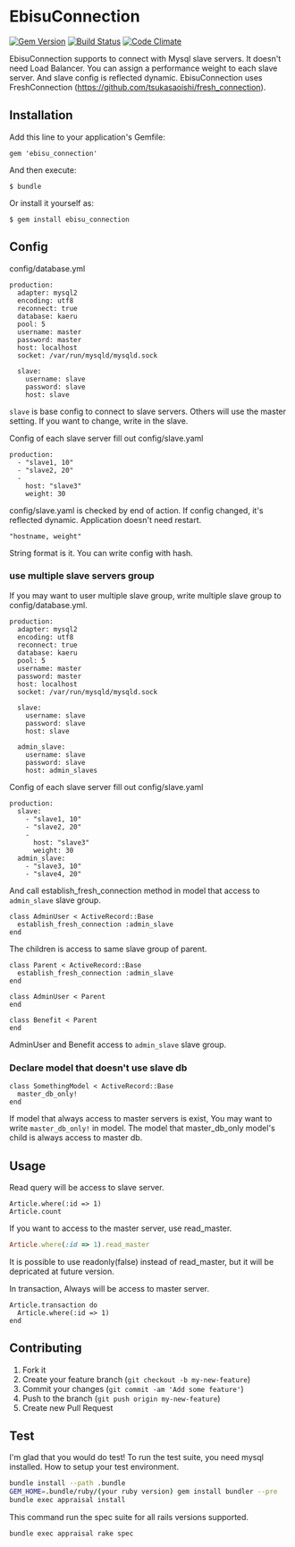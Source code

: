 # EbisuConnection

[![Gem Version](https://badge.fury.io/rb/ebisu_connection.svg)](http://badge.fury.io/rb/ebisu_connection) [![Build Status](https://travis-ci.org/tsukasaoishi/ebisu_connection.svg?branch=master)](https://travis-ci.org/tsukasaoishi/ebisu_connection) [![Code Climate](https://codeclimate.com/github/tsukasaoishi/ebisu_connection/badges/gpa.svg)](https://codeclimate.com/github/tsukasaoishi/ebisu_connection)

EbisuConnection supports to connect with Mysql slave servers. It doesn't need Load Balancer.
You can assign a performance weight to each slave server. And slave config is reflected dynamic.
EbisuConnection uses FreshConnection (https://github.com/tsukasaoishi/fresh_connection).

## Installation

Add this line to your application's Gemfile:

    gem 'ebisu_connection'

And then execute:

    $ bundle

Or install it yourself as:

    $ gem install ebisu_connection

## Config

config/database.yml

    production:
      adapter: mysql2
      encoding: utf8
      reconnect: true
      database: kaeru
      pool: 5
      username: master
      password: master
      host: localhost
      socket: /var/run/mysqld/mysqld.sock

      slave:
        username: slave
        password: slave
        host: slave

```slave``` is base config to connect to slave servers.
Others will use the master setting. If you want to change, write in the slave.

Config of each slave server fill out config/slave.yaml

    production:
      - "slave1, 10"
      - "slave2, 20"
      -
        host: "slave3"
        weight: 30

config/slave.yaml is checked by end of action. If config changed, it's reflected dynamic. Application doesn't need restart.

    "hostname, weight"

String format is it. You can write config with hash.

### use multiple slave servers group
If you may want to user multiple slave group, write multiple slave group to config/database.yml. 

    production:
      adapter: mysql2
      encoding: utf8
      reconnect: true
      database: kaeru
      pool: 5
      username: master
      password: master
      host: localhost
      socket: /var/run/mysqld/mysqld.sock

      slave:
        username: slave
        password: slave
        host: slave

      admin_slave:
        username: slave
        password: slave
        host: admin_slaves

Config of each slave server fill out config/slave.yaml

    production:
      slave:
        - "slave1, 10"
        - "slave2, 20"
        -
          host: "slave3"
          weight: 30
      admin_slave:
        - "slave3, 10"
        - "slave4, 20"


And call establish_fresh_connection method in model that access to ```admin_slave``` slave group.

    class AdminUser < ActiveRecord::Base
      establish_fresh_connection :admin_slave
    end

The children is access to same slave group of parent.

    class Parent < ActiveRecord::Base
      establish_fresh_connection :admin_slave
    end

    class AdminUser < Parent
    end

    class Benefit < Parent
    end

AdminUser and Benefit access to ```admin_slave``` slave group.


### Declare model that doesn't use slave db

    class SomethingModel < ActiveRecord::Base
      master_db_only!
    end

If model that always access to master servers is exist, You may want to write ```master_db_only!```  in model.
The model that master_db_only model's child is always access to master db.

## Usage

Read query will be access to slave server.

    Article.where(:id => 1)
    Article.count

If you want to access to the master server, use read_master.

```ruby
Article.where(:id => 1).read_master
```

It is possible to use readonly(false) instead of read_master, but it will be depricated at future version.

In transaction, Always will be access to master server.

    Article.transaction do
      Article.where(:id => 1)
    end


## Contributing

1. Fork it
2. Create your feature branch (`git checkout -b my-new-feature`)
3. Commit your changes (`git commit -am 'Add some feature'`)
4. Push to the branch (`git push origin my-new-feature`)
5. Create new Pull Request

## Test

I'm glad that you would do test!
To run the test suite, you need mysql installed.
How to setup your test environment.

```bash
bundle install --path .bundle
GEM_HOME=.bundle/ruby/(your ruby version) gem install bundler --pre
bundle exec appraisal install
```

This command run the spec suite for all rails versions supported.

```base
bundle exec appraisal rake spec
```

